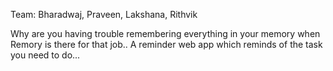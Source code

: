 Team: Bharadwaj, Praveen, Lakshana, Rithvik

Why are you having trouble remembering everything in your memory when Remory is there for that job.. A reminder web app which reminds of the task you need to do...
